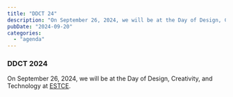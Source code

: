 ```yaml
---
title: "DDCT 24"
description: "On September 26, 2024, we will be at the Day of Design, Creativity, and Technology at the ESTCE."
pubDate: "2024-09-20"
categories: 
  - "agenda"
---
```


### DDCT 2024

On September 26, 2024, we will be at the Day of Design, Creativity, and Technology at [ESTCE](https://www.google.es/maps/place/Escuela+Superior+de+Tecnologia+I+Ciencias+Experimentales,+Avenguda+Avenida+de+Vicente+Sos+Baynat,+12006+Castell%C3%B3n+de+la+Plana,+Castell%C3%B3n/@39.9926864,-0.0678504,19z/data=!3m1!4b1!4m5!3m4!1s0xd5ffe0f98be12e9:0x4e7634c2c3b978b7!8m2!3d39.9926854!4d-0.0673032?shorturl=1).
